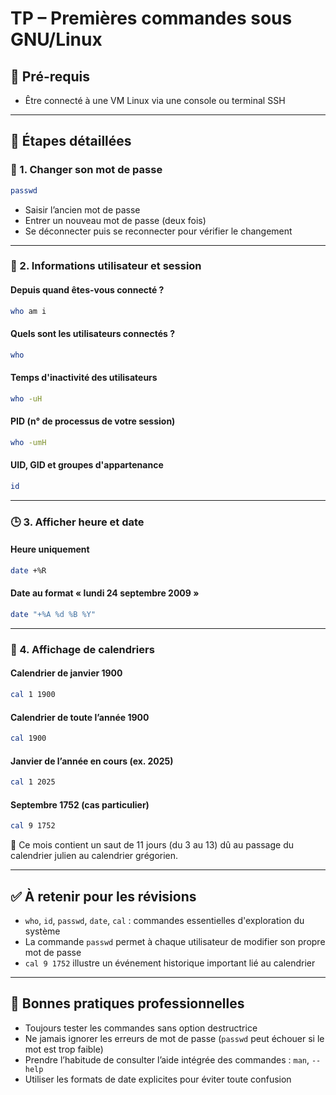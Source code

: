 # TP – Premières commandes sous GNU/Linux

## 🧩 Pré-requis

- Être connecté à une VM Linux via une console ou terminal SSH

---

## 🧱 Étapes détaillées

### 🔐 1. Changer son mot de passe

```bash
passwd
```

- Saisir l’ancien mot de passe
- Entrer un nouveau mot de passe (deux fois)
- Se déconnecter puis se reconnecter pour vérifier le changement

---

### 👥 2. Informations utilisateur et session

#### Depuis quand êtes-vous connecté ?

```bash
who am i
```

#### Quels sont les utilisateurs connectés ?

```bash
who
```

#### Temps d'inactivité des utilisateurs

```bash
who -uH
```

#### PID (n° de processus de votre session)

```bash
who -umH
```

#### UID, GID et groupes d'appartenance

```bash
id
```

---

### 🕒 3. Afficher heure et date

#### Heure uniquement

```bash
date +%R
```

#### Date au format « lundi 24 septembre 2009 »

```bash
date "+%A %d %B %Y"
```

---

### 📆 4. Affichage de calendriers

#### Calendrier de janvier 1900

```bash
cal 1 1900
```

#### Calendrier de toute l’année 1900

```bash
cal 1900
```

#### Janvier de l’année en cours (ex. 2025)

```bash
cal 1 2025
```

#### Septembre 1752 (cas particulier)

```bash
cal 9 1752
```

📌 Ce mois contient un saut de 11 jours (du 3 au 13) dû au passage du calendrier julien au calendrier grégorien.

---

## ✅ À retenir pour les révisions

- `who`, `id`, `passwd`, `date`, `cal` : commandes essentielles d'exploration du système
- La commande `passwd` permet à chaque utilisateur de modifier son propre mot de passe
- `cal 9 1752` illustre un événement historique important lié au calendrier

---

## 📌 Bonnes pratiques professionnelles

- Toujours tester les commandes sans option destructrice
- Ne jamais ignorer les erreurs de mot de passe (`passwd` peut échouer si le mot est trop faible)
- Prendre l’habitude de consulter l’aide intégrée des commandes : `man`, `--help`
- Utiliser les formats de date explicites pour éviter toute confusion
